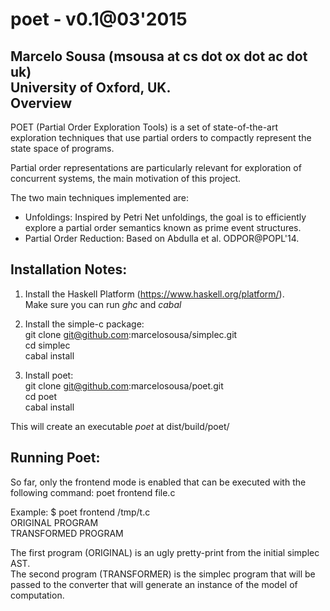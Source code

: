 poet - v0.1@03'2015
======

Marcelo Sousa (msousa at cs dot ox dot ac dot uk)  
University of Oxford, UK.  
Overview
-------------------------------------------------

POET (Partial Order Exploration Tools) is a 
set of state-of-the-art exploration techniques
that use partial orders to compactly
represent the state space of programs.

Partial order representations are particularly
relevant for exploration of concurrent systems, 
the main motivation of this project.

The two main techniques implemented are:
 - Unfoldings:
   Inspired by Petri Net unfoldings, the goal
   is to efficiently explore a partial order 
   semantics known as prime event structures.
 - Partial Order Reduction:
   Based on Abdulla et al. ODPOR@POPL'14.

Installation Notes:
-------------------

1. Install the Haskell Platform (https://www.haskell.org/platform/).  
  Make sure you can run *ghc* and *cabal*
   
2. Install the simple-c package:  
   git clone git@github.com:marcelosousa/simplec.git  
   cd simplec  
   cabal install  
3. Install poet:  
   git clone git@github.com:marcelosousa/poet.git  
   cd poet  
   cabal install  
  
This will create an executable *poet* at dist/build/poet/

Running Poet:
-------------
  
  So far, only the frontend mode is enabled that can be executed with the following command:
    poet frontend file.c

  Example: $ poet frontend /tmp/t.c      
    ORIGINAL PROGRAM  
    TRANSFORMED PROGRAM  
    
  The first program (ORIGINAL) is an ugly pretty-print from the initial simplec AST.  
  The second program (TRANSFORMER) is the simplec program that will be passed to the converter
  that will generate an instance of the model of computation.
  